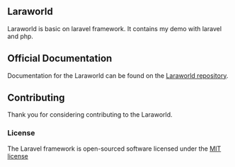 ## Laraworld

Laraworld is basic on laravel framework. It contains my demo with laravel and php.

## Official Documentation

Documentation for the Laraworld can be found on the [Laraworld repository](http://github.com/dilbadil/laraworld).

## Contributing

Thank you for considering contributing to the Laraworld.

### License

The Laravel framework is open-sourced software licensed under the [MIT license](http://opensource.org/licenses/MIT)
